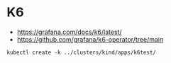 # K6

- https://grafana.com/docs/k6/latest/
- https://github.com/grafana/k6-operator/tree/main

```shell
kubectl create -k ../clusters/kind/apps/k6test/
```


